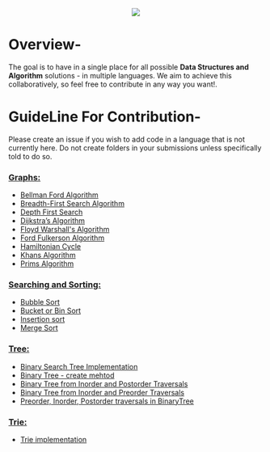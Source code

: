 <p align="center">
<img src="https://img.shields.io/badge/C%2B%2B-00599C?style=for-the-badge&logo=c%2B%2B&logoColor=orange">
</p>

# Overview-
The goal is to have in a single place for all possible **Data Structures and Algorithm** solutions - in multiple languages. We aim to achieve this collaboratively, so feel free to contribute in any way you want!.

# GuideLine For Contribution-
Please create an issue if you wish to add code in a language that is not currently here. Do not create folders in your submissions unless specifically told to do so.


### [Graphs:](Graph/)
- [Bellman Ford Algorithm](Graph/Bellman_Ford_Algorithm.cpp)
- [Breadth-First Search Algorithm](Graph/Breadth_First_Search.cpp)
- [Depth First Search](Graph/Depth_First_Search.cpp)
- [Dijkstra’s Algorithm](Graph/Dijkstra's_Algorithm.cpp)
- [Floyd Warshall's Algorithm](Graph/Floyd_Warshall.cpp)
- [Ford Fulkerson Algorithm](Graph/Ford_Fulkerson.cpp)
- [Hamiltonian Cycle](Graph/Hamiltonian_Cycle.cpp)
- [Khans Algorithm](Graph/Khans_Algorithm.cpp)
- [Prims Algorithm](Graph/Prims_Algorithm.cpp)

### [Searching and Sorting:](Searching_and_Sorting/)
- [Bubble Sort](Searching_and_Sorting/Buuble_Sort.cpp)
- [Bucket or Bin Sort](Searching_and_Sorting/Bucket_or_Bin_Sort.cpp)
- [Insertion sort](Searching_and_Sorting/Insertion_sort.cpp)
- [Merge Sort](Searching_and_Sorting/MergeSort.cpp)

### [Tree:](Tree/)
- [Binary Search Tree Implementation](Tree/BinarySerchTree_Implementation.cpp)
- [Binary Tree - create mehtod](Tree/Binary_Tree_Contruction.cpp)
- [Binary Tree from Inorder and Postorder Traversals](Tree/BinaryTree_from_Inorder_and_Postorder.cpp)
- [Binary Tree from Inorder and Preorder Traversals](Tree/BinaryTree_from_Inorder_and_Preorder.cpp)
- [Preorder, Inorder, Postorder traversals in BinaryTree](Tree/Traversal_in_BinaryTree.cpp)

### [Trie:](Trie/)
- [Trie implementation](Trie/Trie.cpp)
